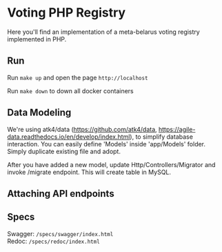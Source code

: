 # Voting PHP Registry

Here you'll find an implementation of a meta-belarus voting registry implemented in PHP.

## Run 

Run `make up` and open the page `http://localhost`

Run `make down` to down all docker containers

## Data Modeling

We're using atk4/data (https://github.com/atk4/data, https://agile-data.readthedocs.io/en/develop/index.html),
to simplify database interaction. You can easily define 'Models' inside 'app/Models' folder. Simply duplicate
existing file and adopt.

After you have added a new model, update Http/Controllers/Migrator and invoke /migrate endpoint. This will
create table in MySQL.

## Attaching API endpoints


## Specs

Swagger: `/specs/swagger/index.html`  
Redoc: `/specs/redoc/index.html`